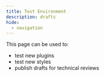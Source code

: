 ```yaml
---
title: Test Environment
description: drafts
hide:
  - navigation
---
```


This page can be used to:
- test new plugins 
- test new styles
- publish drafts for technical reviews
